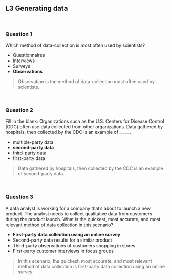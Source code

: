 ## L3 Generating data

&nbsp;

### Question 1

Which method of data-collection is most often used by scientists?

* Questionnaires
* Interviews
* Surveys
* **Observations**

> Observation is the method of data-collection most often used by scientists.

&nbsp;

### Question 2

Fill in the blank: Organizations such as the U.S. Centers for Disease Control (CDC) often use data collected from other organizations. Data gathered by hospitals, then collected by the CDC is an example of _____. 

* multiple-party data
* **second-party data**
* third-party data
* first-party data

> Data gathered by hospitals, then collected by the CDC is an example of second-party data. 

&nbsp;

### Question 3

A data analyst is working for a company that’s about to launch a new product. The analyst needs to collect qualitative data from customers during the product launch. What is the quickest, most accurate, and most relevant method of data collection in this scenario?

* **First-party data collection using an online survey**
* Second-party data results for a similar product
* Third-party observations of customers shopping in stores
* First-party customer interviews in focus groups

> In this scenario, the quickest, most accurate, and most relevant method of data collection is first-party data collection using an online survey.